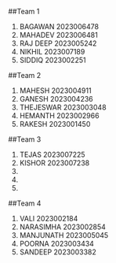 ##Team 1

1) BAGAWAN  2023006478
2) MAHADEV  2023006481
3) RAJ DEEP 2023005242
4) NIKHIL   2023007189
5) SIDDIQ   2023002251


##Team 2

1) MAHESH    2023004911
2) GANESH    2023004236
3) THEJESWAR 2023003048
4) HEMANTH   2023002966
5) RAKESH    2023001450


##Team 3
1) TEJAS      2023007225
2) KISHOR     2023007238
3)
4)
5)

##Team 4
1)  VALI         2023002184
2)  NARASIMHA    2023002854
3)  MANJUNATH    2023005045
4)  POORNA       2023003434
5)  SANDEEP      2023003382

